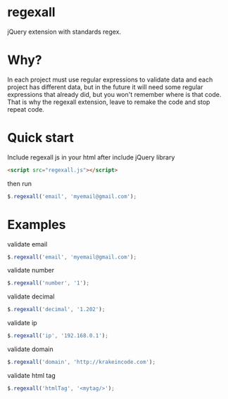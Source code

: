 # regexall
jQuery extension with standards regex.

# Why?
In each project must use regular expressions to validate data and each project has different data, but in the future it will need some regular expressions that already did, but you won't remember where is that code.
That is why the regexall extension, leave to remake the code and stop repeat code.

# Quick start

Include regexall js in your html after include jQuery library
```html
<script src="regexall.js"></script>
```
then run
```js
$.regexall('email', 'myemail@gmail.com');
```

# Examples
validate email
```js
$.regexall('email', 'myemail@gmail.com');
```
validate number
```js
$.regexall('number', '1');
```

validate decimal
```js
$.regexall('decimal', '1.202');
```

validate ip
```js
$.regexall('ip', '192.168.0.1');
```

validate domain
```js
$.regexall('domain', 'http://krakeincode.com');
```

validate html tag
```js
$.regexall('htmlTag', '<mytag/>');
```
